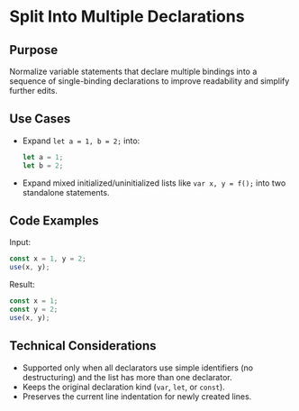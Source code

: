 # Split Into Multiple Declarations

## Purpose

Normalize variable statements that declare multiple bindings into a sequence of single-binding declarations to improve readability and simplify further edits.

## Use Cases

- Expand `let a = 1, b = 2;` into:
  ```ts
  let a = 1;
  let b = 2;
  ```
- Expand mixed initialized/uninitialized lists like `var x, y = f();` into two standalone statements.

## Code Examples

Input:

```ts
const x = 1, y = 2;
use(x, y);
```

Result:

```ts
const x = 1;
const y = 2;
use(x, y);
```

## Technical Considerations

- Supported only when all declarators use simple identifiers (no destructuring) and the list has more than one declarator.
- Keeps the original declaration kind (`var`, `let`, or `const`).
- Preserves the current line indentation for newly created lines.

